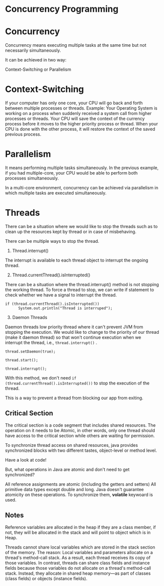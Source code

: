 # Concurrency Programming


# Concurrency
Concurrency means executing multiple tasks at the same time but not necessarily simultaneously. 

It can be achieved in two way:

Context-Switching or Parallelism

# Context-Switching

If your computer has only one core, your CPU will go back and forth between multiple processes or threads. Example: Your Operating System is working on a process when suddenly received a system call from higher processes or threads. Your CPU will save the context of the currency process before it moves to the higher priority process or thread. When your CPU is done with the other process, it will restore the context of the saved previous process.



# Parallelism 

It means performing multiple tasks simultaneously. In the previous example, if you had multiple-core, your CPU would be able to perform both processes simultaneously.

In a multi-core environment, concurrency can be achieved via parallelism in which multiple tasks are executed simultaneously. 




# Threads

There can be a situation where we would like to stop the threads such as to clean up the resources kept by thread or in case of misbehaving.

There can be multiple ways to stop the thread.

1) Thread.interrupt()

The interrupt is available to each thread object to interrupt the ongoing thread. 

2) Thread.currentThread().isInterrupted() 

There can be a situation where the thread.interrupt() method is not stopping the working thread. To force a thread to stop, we can write if statement to check whether we have a signal to interrupt the thread.

```
if (thread.currentThread().isInterrupted())
      System.out.println("Thread is interruped");
```  


3) Daemon Threads

Daemon threads low priority thread where it can't prevent JVM from stopping the execution. We would like to change to the priority of our thread (make it daemon thread) so that won't continue execution when we interrupt the thread, i.e., ```thread.interrupt()``` .

```
thread.setDaemon(true);
        
thread.start();

thread.interrupt();
```

With this method, we don't need ```if (thread.currentThread().isInterrupted())``` to stop the execution of the thread.

This is a way to prevent a thread from blocking our app from exiting. 

## Critical Section

The critical section is a code segment that includes shared resources. The operation on it needs to be Atomic, in other words, only one thread should have access to the critical section while others are waiting for permission.

To synchronize thread access on shared resources, java provides synchronized blocks with two different tastes, object-level or method level.

Have a look at code!

But, what operations in Java are atomic and don't need to get synchronized?

All reference assignments are atomic (including the getters and setters)
All primitive data types except double and long. Java doesn't guarantee atomicity on these operations. To synchronize them, **volatile** keywoard is used. 

## Notes

Reference variables are allocated in the heap if they are a class member, if not, they will be allocated in the stack and will point to object which is in Heap.

Threads cannot share local variables which are stored in the stack section of the memory. The reason: Local variables and parameters allocate on a thread's method-call stack. As a result, each thread receives its copy of those variables. In contrast, threads can share class fields and instance fields because those variables do not allocate on a thread's method-call stack. Instead, they allocate in shared heap memory—as part of classes (class fields) or objects (instance fields).
